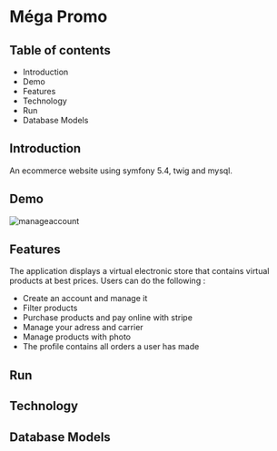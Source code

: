 <h1>Méga Promo</h1>
    <h2>Table of contents</h2>
    <ul>
        <li>Introduction</li>
        <li>Demo</li>
        <li>Features</li>
        <li>Technology</li>
        <li>Run</li>
        <li>Database Models</li>
    </ul>

<h2>Introduction</h2>

An ecommerce website using symfony 5.4, twig and mysql.

<h2>Demo</h2>

![manageaccount](https://user-images.githubusercontent.com/91179295/155399314-be07e845-17ec-4985-b4eb-34e5deb211d1.gif)

<h2>Features</h2>
The application displays a virtual electronic store that contains virtual products at best prices.
Users can do the following :
<ul>
    <li>Create an account and manage it</li>
    <li>Filter products</li>
    <li>Purchase products and pay online with stripe</li>
    <li>Manage your adress and carrier</li>
    <li>Manage products with photo</li>
    <li>The profile contains all orders a user has made</li>
</ul>
<h2>Run</h2>


<h2>Technology</h2>
<h2>Database Models</h2>


